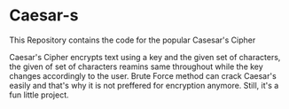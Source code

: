 # Caesar-s


This Repository contains the code for the popular Casesar's Cipher 

Caesar's Cipher encrypts text using a key and the given set of characters, the given of set of characters reamins same throughout
while the key changes accordingly to the user. Brute Force method can crack Caesar's easily and that's why it is not preffered for
encryption anymore. Still, it's a fun little project.
